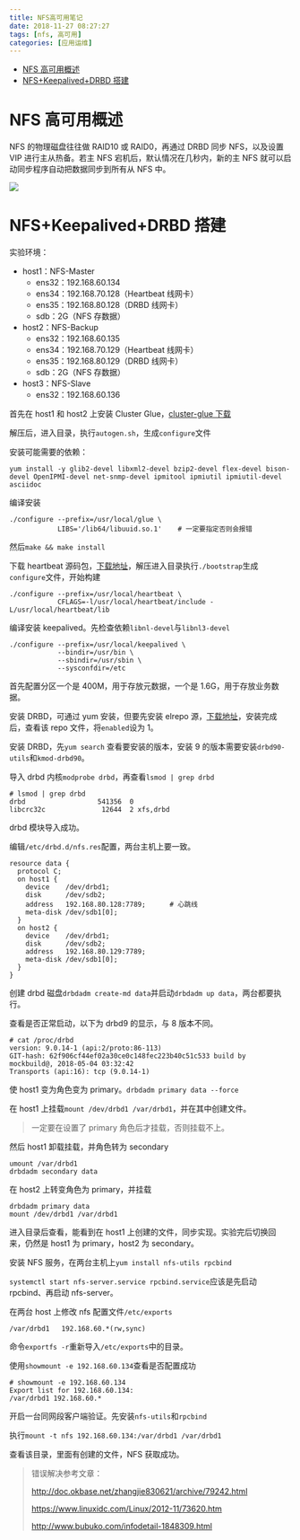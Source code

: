 ```yaml
---
title: NFS高可用笔记
date: 2018-11-27 08:27:27
tags: [nfs, 高可用]
categories: [应用运维]
---
```


- [NFS 高可用概述](#nfs-高可用概述)
- [NFS+Keepalived+DRBD 搭建](#nfskeepaliveddrbd-搭建)

<!--more-->

# NFS 高可用概述

NFS 的物理磁盘往往做 RAID10 或 RAID0，再通过 DRBD 同步 NFS，以及设置 VIP 进行主从热备。若主 NFS 宕机后，默认情况在几秒内，新的主 NFS 就可以启动同步程序自动把数据同步到所有从 NFS 中。

![](https://cdn.jsdelivr.net/gh/serchaofan/picBed/blog/202203120102474.png)

# NFS+Keepalived+DRBD 搭建

实验环境：

- host1：NFS-Master
  - ens32：192.168.60.134
  - ens34：192.168.70.128（Heartbeat 线网卡）
  - ens35：192.168.80.128（DRBD 线网卡）
  - sdb：2G（NFS 存数据）
- host2：NFS-Backup
  - ens32：192.168.60.135
  - ens34：192.168.70.129（Heartbeat 线网卡）
  - ens35：192.168.80.129（DRBD 线网卡）
  - sdb：2G（NFS 存数据）
- host3：NFS-Slave
  - ens32：192.168.60.136

首先在 host1 和 host2 上安装 Cluster Glue，[cluster-glue 下载](https://github.com/ClusterLabs/cluster-glue/releases)

解压后，进入目录，执行`autogen.sh`，生成`configure`文件

安装可能需要的依赖：

```
yum install -y glib2-devel libxml2-devel bzip2-devel flex-devel bison-devel OpenIPMI-devel net-snmp-devel ipmitool ipmiutil ipmiutil-devel asciidoc
```

编译安装

```
./configure --prefix=/usr/local/glue \
            LIBS='/lib64/libuuid.so.1'    # 一定要指定否则会报错
```

然后`make && make install`

下载 heartbeat 源码包，[下载地址](http://www.linux-ha.org/wiki/Downloads)，解压进入目录执行`./bootstrap`生成`configure`文件，开始构建

```
./configure --prefix=/usr/local/heartbeat \
            CFLAGS=-l/usr/local/heartbeat/include -L/usr/local/heartbeat/lib
```

编译安装 keepalived。先检查依赖`libnl-devel`与`libnl3-devel`

```
./configure --prefix=/usr/local/keepalived \
            --bindir=/usr/bin \
            --sbindir=/usr/sbin \
            --sysconfdir=/etc
```

首先配置分区一个是 400M，用于存放元数据，一个是 1.6G，用于存放业务数据。

安装 DRBD，可通过 yum 安装，但要先安装 elrepo 源，[下载地址](https://elrepo.org/tiki/tiki-index.php)，安装完成后，查看该 repo 文件，将`enabled`设为 1。

安装 DRBD，先`yum search` 查看要安装的版本，安装 9 的版本需要安装`drbd90-utils`和`kmod-drbd90`。

导入 drbd 内核`modprobe drbd`，再查看`lsmod | grep drbd`

```
# lsmod | grep drbd
drbd                  541356  0
libcrc32c              12644  2 xfs,drbd
```

drbd 模块导入成功。

编辑`/etc/drbd.d/nfs.res`配置，两台主机上要一致。

```
resource data {
  protocol C;
  on host1 {
    device    /dev/drbd1;
    disk      /dev/sdb2;
    address   192.168.80.128:7789;      # 心跳线
    meta-disk /dev/sdb1[0];
  }
  on host2 {
    device    /dev/drbd1;
    disk      /dev/sdb2;
    address   192.168.80.129:7789;
    meta-disk /dev/sdb1[0];
  }
}
```

创建 drbd 磁盘`drbdadm create-md data`并启动`drbdadm up data`，两台都要执行。

查看是否正常启动，以下为 drbd9 的显示，与 8 版本不同。

```
# cat /proc/drbd
version: 9.0.14-1 (api:2/proto:86-113)
GIT-hash: 62f906cf44ef02a30ce0c148fec223b40c51c533 build by mockbuild@, 2018-05-04 03:32:42
Transports (api:16): tcp (9.0.14-1)
```

使 host1 变为角色变为 primary。`drbdadm primary data --force`

在 host1 上挂载`mount /dev/drbd1 /var/drbd1`，并在其中创建文件。

> 一定要在设置了 primary 角色后才挂载，否则挂载不上。

然后 host1 卸载挂载，并角色转为 secondary

```
umount /var/drbd1
drbdadm secondary data
```

在 host2 上转变角色为 primary，并挂载

```
drbdadm primary data
mount /dev/drbd1 /var/drbd1
```

进入目录后查看，能看到在 host1 上创建的文件，同步实现。实验完后切换回来，仍然是 host1 为 primary，host2 为 secondary。

安装 NFS 服务，在两台主机上`yum install nfs-utils rpcbind`

`systemctl start nfs-server.service rpcbind.service`应该是先启动 rpcbind、再启动 nfs-server。

在两台 host 上修改 nfs 配置文件`/etc/exports`

```
/var/drbd1   192.168.60.*(rw,sync)
```

命令`exportfs -r`重新导入`/etc/exports`中的目录。

使用`showmount -e 192.168.60.134`查看是否配置成功

```
# showmount -e 192.168.60.134
Export list for 192.168.60.134:
/var/drbd1 192.168.60.*
```

开启一台同网段客户端验证。先安装`nfs-utils`和`rpcbind`

执行`mount -t nfs 192.168.60.134:/var/drbd1 /var/drbd1`

查看该目录，里面有创建的文件，NFS 获取成功。

> 错误解决参考文章：
>
> http://doc.okbase.net/zhangjie830621/archive/79242.html
>
> https://www.linuxidc.com/Linux/2012-11/73620.htm
>
> http://www.bubuko.com/infodetail-1848309.html
